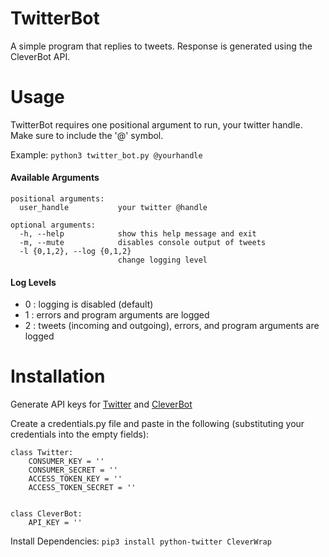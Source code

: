 # TwitterBot

A simple program that replies to tweets. Response is generated using the CleverBot API.

# Usage

TwitterBot requires one positional argument to run, your twitter handle. Make sure to include the '@'
symbol.

Example: `python3 twitter_bot.py @yourhandle`

#### Available Arguments

    positional arguments:
      user_handle           your twitter @handle
    
    optional arguments:
      -h, --help            show this help message and exit
      -m, --mute            disables console output of tweets
      -l {0,1,2}, --log {0,1,2}
                            change logging level

#### Log Levels
- 0 : logging is disabled (default)
- 1 : errors and program arguments are logged
- 2 : tweets (incoming and outgoing), errors, and program arguments are logged

# Installation

Generate API keys for [Twitter](https://apps.twitter.com) and [CleverBot](https://www.cleverbot.com/api/)

Create a credentials.py file and paste in the following (substituting your credentials into the empty fields):
    
    class Twitter:
        CONSUMER_KEY = ''
        CONSUMER_SECRET = ''
        ACCESS_TOKEN_KEY = ''
        ACCESS_TOKEN_SECRET = ''
    
    
    class CleverBot:
        API_KEY = ''

Install Dependencies: `pip3 install python-twitter CleverWrap`
